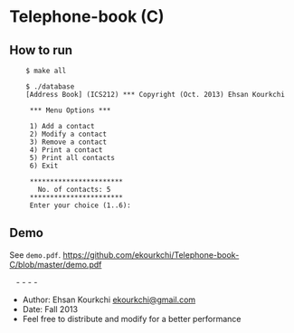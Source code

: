 # Telephone-book (C)

## How to run

        $ make all

        $ ./database
        [Address Book] (ICS212) *** Copyright (Oct. 2013) Ehsan Kourkchi

         *** Menu Options ***

         1) Add a contact
         2) Modify a contact
         3) Remove a contact
         4) Print a contact
         5) Print all contacts
         6) Exit

         ***********************
           No. of contacts: 5
         ***********************
         Enter your choice (1..6):  

## Demo
See `demo.pdf`.
https://github.com/ekourkchi/Telephone-book-C/blob/master/demo.pdf


   - - - -
   
 * Author: Ehsan Kourkchi <ekourkchi@gmail.com>
 * Date: Fall 2013
 * Feel free to distribute and modify for a better performance
